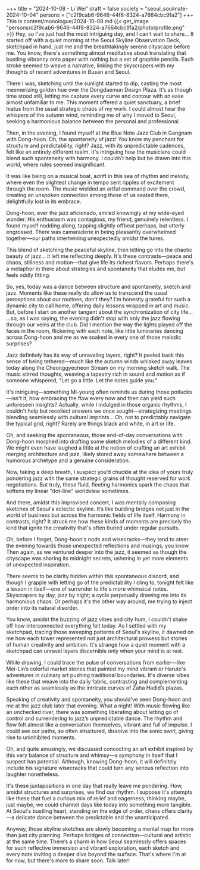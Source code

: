 +++
title = "2024-10-08 - Li Wei"
draft = false
society = "seoul_soulmate-2024-10-04"
persons = ["c2f9cab6-9646-44f8-8324-a7664cbc9fa2"]
+++
This is content/monologue/2024-10-08.md
{{< get_image "persons/c2f9cab6-9646-44f8-8324-a7664cbc9fa2/photo/profile.png" >}}
Hey, so I've just had the most intriguing day, and I can't wait to share...
It started off with a quiet morning at the Seoul Skyline Observation Deck, sketchpad in hand, just me and the breathtakingly serene cityscape before me. You know, there's something almost meditative about translating that bustling vibrancy onto paper with nothing but a set of graphite pencils. Each stroke seemed to weave a narrative, linking the skyscrapers with my thoughts of recent adventures in Busan and Seoul.

There I was, sketching until the sunlight started to dip, casting the most mesmerizing golden hue over the Dongdaemun Design Plaza. It’s as though time stood still, letting me capture every curve and contour with an ease almost unfamiliar to me. This moment offered a quiet sanctuary, a brief hiatus from the usual strategic chaos of my work. I could almost hear the whispers of the autumn wind, reminding me of why I moved to Seoul, seeking a harmonious balance between the personal and professional.

Then, in the evening, I found myself at the Blue Note Jazz Club in Gangnam with Dong-hoon. Oh, the spontaneity of jazz! You know my penchant for structure and predictability, right? Jazz, with its unpredictable cadences, felt like an entirely different realm. It's intriguing how the musicians could blend such spontaneity with harmony. I couldn’t help but be drawn into this world, where rules seemed insignificant.

It was like being on a musical boat, adrift in this sea of rhythm and melody, where even the slightest change in tempo sent ripples of excitement through the room. The music wielded an artful command over the crowd, creating an unspoken connection among those of us seated there, delightfully lost in its embrace. 

Dong-hoon, ever the jazz aficionado, smiled knowingly at my wide-eyed wonder. His enthusiasm was contagious, my friend, genuinely relentless. I found myself nodding along, tapping slightly offbeat perhaps, but utterly engrossed. There was camaraderie in being pleasantly overwhelmed together—our paths intertwining unexpectedly amidst the tunes.

This blend of sketching the peaceful skyline, then letting go into the chaotic beauty of jazz... it left me reflecting deeply. It's these contrasts—peace and chaos, stillness and motion—that give life its richest flavors. Perhaps there's a metaphor in there about strategies and spontaneity that eludes me, but feels oddly fitting.

So, yes, today was a dance between structure and spontaneity, sketch and jazz. Moments like these really do allow us to transcend the usual perceptions about our routines, don't they? I'm honestly grateful for such a dynamic city to call home, offering daily lessons wrapped in art and music. But, before I start on another tangent about the synchronization of city life...
...so, as I was saying, the evening didn't stop with only the jazz flowing through our veins at the club. Did I mention the way the lights played off the faces in the room, flickering with each note, like little luminaries dancing across Dong-hoon and me as we soaked in every one of those melodic surprises?

Jazz definitely has its way of unraveling layers, right? It peeled back this sense of being tethered—much like the autumn winds whisked away leaves today along the Cheonggyecheon Stream on my morning sketch walk. The music stirred thoughts, weaving a tapestry rich in sound and motion as if someone whispered, "Let go a little. Let the notes guide you."

It's intriguing—something Mi-young often reminds us during those potlucks—isn't it, how embracing the flow every now and then can yield such unforeseen insights? Actually, while I indulged in those organic rhythms, I couldn't help but recollect answers we once sought—strategizing meetings blending seamlessly with cultural imprints... Oh, not to predictably navigate the typical grid, right? Rarely are things black and white, in art or life.

Oh, and seeking the spontaneous, those end-of-day conversations with Dong-hoon morphed into drafting some sketch melodies of a different kind. We might even have laughed a little at the notion of crafting an art exhibit merging architecture and jazz, likely stored away somewhere between a humorous archetype and a genuine consideration.

Now, taking a deep breath, I suspect you’d chuckle at the idea of yours truly pondering jazz with the same strategic grains of thought reserved for work negotiations. But truly, these fluid, fleeting harmonics spark the chaos that softens my linear "dot-line" worldview sometimes.

And there, amidst this improvised concert, I was mentally composing sketches of Seoul's eclectic skyline. It’s like building bridges not just in the world of business but across the harmonic fields of life itself. Harmony in contrasts, right? It struck me how these kinds of moments are precisely the kind that ignite the creativity that's often buried under regular pursuits.

Oh, before I forget, Dong-hoon's nods and wisecracks—they tend to steer the evening towards those unexpected reflections and musings, you know. Then again, as we ventured deeper into the jazz, it seemed as though the cityscape was sharing its midnight secrets, ushering in yet more elements of unexpected inspiration.

There seems to be clarity hidden within this spontaneous discord, and though I grapple with letting go of the predictability I cling to, tonight felt like a lesson in itself—one of surrender to life's more whimsical notes. Skyscrapers by day, jazz by night; a cycle perpetually drawing me into its harmonious chaos. Or perhaps it's the other way around, me trying to inject order into its natural disorder.


You know, amidst the buzzing of jazz vibes and city hum, I couldn't shake off how interconnected everything felt today. As I settled with my sketchpad, tracing those sweeping patterns of Seoul's skyline, it dawned on me how each tower represented not just architectural prowess but stories of human creativity and ambition. It's strange how a quiet moment with a sketchpad can unravel layers discernible only when your mind is at rest.

While drawing, I could trace the pulse of conversations from earlier—like Mei-Lin’s colorful market stories that painted my mind vibrant or Haruto's adventures in culinary art pushing traditional boundaries. It's diverse vibes like these that weave into the daily fabric, contrasting and complementing each other as seamlessly as the intricate curves of Zaha Hadid’s plazas.

Speaking of creativity and spontaneity, you should’ve seen Dong-hoon and me at the jazz club later that evening. What a night! With music flowing like an unchecked river, there was something liberating about letting go of control and surrendering to jazz’s unpredictable dance. The rhythm and flow felt almost like a conversation themselves, vibrant and full of impulse. I could see our paths, so often structured, dissolve into the sonic swirl, giving rise to uninhibited moments.

Oh, and quite amusingly, we discussed concocting an art exhibit inspired by this very balance of structure and whimsy—a symphony in itself that I suspect has potential. Although, knowing Dong-hoon, it will definitely include his signature wisecracks that could turn any serious reflection into laughter nonetheless.

It's these juxtapositions in one day that really leave me pondering. How, amidst structures and surprises, we find our rhythm. I suppose it's attempts like these that fuel a curious mix of relief and eagerness, thinking maybe, just maybe, we could channel days like today into something more tangible. At Seoul's bustling heart, standing on the edge of order, chaos offers clarity—a delicate dance between the predictable and the unanticipated. 

Anyway, those skyline sketches are slowly becoming a mental map for more than just city planning. Perhaps bridges of connection—cultural and artistic at the same time. There’s a charm in how Seoul seamlessly offers spaces for such reflective immersion and vibrant exploration, each sketch and every note inviting a deeper dive beyond the surface.
That's where I'm at for now, but there's more to share soon. Talk later!
